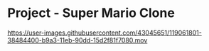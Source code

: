 # Project - Super Mario Clone


https://user-images.githubusercontent.com/43045651/119061801-38484400-b9a3-11eb-90dd-15d2f81f7080.mov

